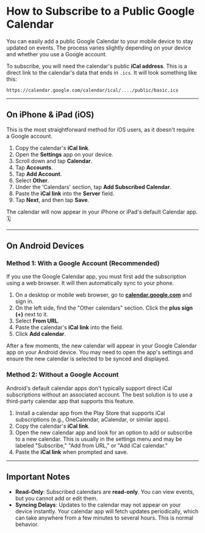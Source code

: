 # How to Subscribe to a Public Google Calendar

You can easily add a public Google Calendar to your mobile device to stay updated on events. The process varies slightly depending on your device and whether you use a Google account.

To subscribe, you will need the calendar's public **iCal address**. This is a direct link to the calendar's data that ends in `.ics`. It will look something like this:

`https://calendar.google.com/calendar/ical/..../public/basic.ics`

---

## On iPhone & iPad (iOS)

This is the most straightforward method for iOS users, as it doesn't require a Google account.

1.  Copy the calendar's **iCal link**.
2.  Open the **Settings** app on your device.
3.  Scroll down and tap **Calendar**.
4.  Tap **Accounts**.
5.  Tap **Add Account**.
6.  Select **Other**.
7.  Under the 'Calendars' section, tap **Add Subscribed Calendar**.
8.  Paste the **iCal link** into the **Server** field.
9.  Tap **Next**, and then tap **Save**.

The calendar will now appear in your iPhone or iPad's default Calendar app. 🗓️



---

## On Android Devices

### Method 1: With a Google Account (Recommended)

If you use the Google Calendar app, you must first add the subscription using a web browser. It will then automatically sync to your phone.

1.  On a desktop or mobile web browser, go to **[calendar.google.com](https://calendar.google.com)** and sign in.
2.  On the left side, find the "Other calendars" section. Click the **plus sign (+)** next to it.
3.  Select **From URL**.
4.  Paste the calendar's **iCal link** into the field.
5.  Click **Add calendar**.

After a few moments, the new calendar will appear in your Google Calendar app on your Android device. You may need to open the app's settings and ensure the new calendar is selected to be synced and displayed.

### Method 2: Without a Google Account

Android's default calendar apps don't typically support direct iCal subscriptions without an associated account. The best solution is to use a third-party calendar app that supports this feature.

1.  Install a calendar app from the Play Store that supports iCal subscriptions (e.g., OneCalendar, aCalendar, or similar apps).
2.  Copy the calendar's **iCal link**.
3.  Open the new calendar app and look for an option to add or subscribe to a new calendar. This is usually in the settings menu and may be labeled "Subscribe," "Add from URL," or "Add iCal calendar."
4.  Paste the **iCal link** when prompted and save.

---

## Important Notes

* **Read-Only**: Subscribed calendars are **read-only**. You can view events, but you cannot add or edit them.
* **Syncing Delays**: Updates to the calendar may not appear on your device instantly. Your calendar app will fetch updates periodically, which can take anywhere from a few minutes to several hours. This is normal behavior.